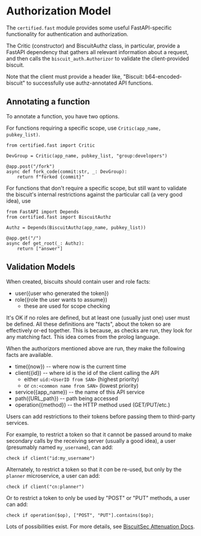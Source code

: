 # Authorization Model

The `certified.fast` module provides some useful
FastAPI-specific functionality for authentication
and authorization.

The Critic (constructor) and BiscuitAuthz class, in particular,
provide a FastAPI dependency that gathers all relevant
information about a request, and then calls the
`biscuit_auth.Authorizor` to validate the client-provided
biscuit.

Note that the client must provide a header like,
"Biscuit: b64-encoded-biscuit" to successfully use
authz-annotated API functions.


## Annotating a function

To annotate a function, you have two options.

For functions requiring a specific scope, use
`Critic(app_name, pubkey_list)`.

    from certified.fast import Critic

    DevGroup = Critic(app_name, pubkey_list, "group:developers")

    @app.post("/fork")
    async def fork_code(commit:str, _: DevGroup):
        return f"forked {commit}"


For functions that don't require a specific scope,
but still want to validate the biscuit's internal
restrictions against the particular call (a very good idea),
use

    from FastAPI import Depends
    from certified.fast import BiscuitAuthz

    Authz = Depends(BiscuitAuthz(app_name, pubkey_list))

    @app.get("/")
    async def get_root(_: Authz):
        return ["answer"]


## Validation Models

When created, biscuits should contain user and role facts:
  - user({user who generated the token})
  - role({role the user wants to assume})
    * these are used for scope checking

It's OK if no roles are defined, but at least one (usually just one)
user must be defined.  All these definitions are "facts",
about the token so are effectively or-ed together.
This is because, as checks are run, they look for any
matching fact.  This idea comes from the prolog language.

When the authorizors mentioned above are run, they
make the following facts are available.

  - time({now}) -- where now is the current time 
  - client({id}) -- where id is the id of the client calling the API 
    * either `uid:<UserID from SAN>` (highest priority) 
    * or `cn:<common name from SAN>` (lowest priority) 
  - service({app\_name}) -- the name of this API service 
  - path({URL\_path}) -- path being accessed 
  - operation({method}) -- the HTTP method used (GET/PUT/etc.) 

Users can add restrictions to their tokens before passing
them to third-party services.

For example, to restrict a token so that it cannot
be passed around to make secondary calls by the receiving
server (usually a good idea),
a user (presumably named `my_username`), can add:

    check if client("id:my_username")

Alternately, to restrict a token so that it *can* be
re-used, but only by the `planner` microservice,
a user can add:

    check if client("cn:planner")

Or to restrict a token to only be used by "POST" or "PUT"
methods, a user can add:

    check if operation($op), ["POST", "PUT"].contains($op);

Lots of possibilities exist.  For more details, see
[BiscuitSec Attenuation Docs](https://doc.biscuitsec.org/recipes/per-request-attenuation).
